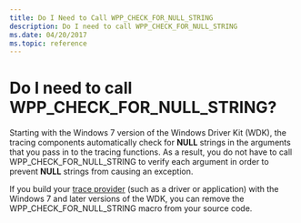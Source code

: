 ```yaml
---
title: Do I Need to Call WPP_CHECK_FOR_NULL_STRING
description: Do I need to call WPP_CHECK_FOR_NULL_STRING
ms.date: 04/20/2017
ms.topic: reference
---
```


# Do I need to call WPP\_CHECK\_FOR\_NULL\_STRING?


Starting with the Windows 7 version of the Windows Driver Kit (WDK), the tracing components automatically check for **NULL** strings in the arguments that you pass in to the tracing functions. As a result, you do not have to call WPP\_CHECK\_FOR\_NULL\_STRING to verify each argument in order to prevent **NULL** strings from causing an exception.

If you build your [trace provider](trace-provider.md) (such as a driver or application) with the Windows 7 and later versions of the WDK, you can remove the WPP\_CHECK\_FOR\_NULL\_STRING macro from your source code.


